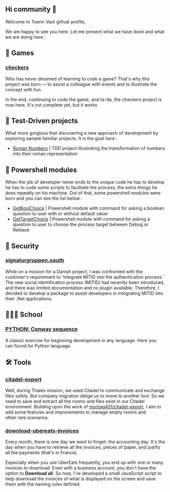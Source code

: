 ## Hi community 👋

Welcome to Toenn Vaot github profile,

We are happy to see you here. Let me present what we have done and what we are doing here :

## 🍿 Games
### [checkers](https://github.com/Toenn-Vaot/checkers)
Who has never dreamed of learning to code a game? That's why this project was born — to assist a colleague with events and to illustrate the concept with fun.

In the end, continuing to code the game, and ta-da, the checkers project is now here. It's not complete yet, but it works

## 🧪 Test-Driven projects
What more gorgious that discovering a new approach of development by exploring sample familiar projects. It is the goal here :
- [Roman Numbers](https://github.com/Toenn-Vaot/roman_numbers) |  TDD project illustrating the transformation of numbers into their roman representation

## 🧰 Powershell modules
When the job of developer never ends to the unique code he has to develop he has to code some scripts to facilitate the process, the extra-things he does repeatly on his machine. Out of that, some powershell modules were born and you can see the list below :
- [GetBoolChoice](https://github.com/Toenn-Vaot/psmodule-get-bool-choice) | Powershell module with command for asking a boolean question to user with or without default value
- [GetTargetChoice](https://github.com/Toenn-Vaot/psmodule-get-target-choice) | Powershell module with command for asking a question to user to choose the process target between Debug or Release

## 🔐 Security
### [signaturgruppen.oauth](https://github.com/Toenn-Vaot/signaturgruppen.oauth)
While on a mission for a Danish project, I was confronted with the customer's requirement to 'integrate MITID into the authentication process.' The new social identification process (MITID) had recently been introduced, and there was limited documentation and no plugin available. Therefore, I decided to develop a package to assist developers in integrating MITID into their .Net applications.

## 🧑🏻‍🎓 School
### [PYTHON: Conway sequence](https://github.com/Toenn-Vaot/python-exercice-conway-sequence)
A classic exercise for beginning development in any language. Here you can found for Python language.

## 🛠️ Tools
### [citadel-export](https://github.com/Toenn-Vaot/citadel-export)
Well, during Thales mission, we used Citadel to communicate and exchange files safely. But company migration oblige us to move to another tool. So we need to save and extract all the rooms and files exist in our Citadel environment.
Building upon the work of [montag451/citadel-export](https://github.com/montag451/citadel-export), I aim to add some features and improvements to manage empty rooms and other rare scenarios.

### [download-ubereats-invoices](https://github.com/Toenn-Vaot/download-ubereats-invoices)
Every month, there is one day we want to forget: the accounting day. It's the day when you have to retrieve all the invoices, pieces of paper, and justify all the payments (that's in France).

Especially when you use UberEats frequently, you end up with one or many invoices to download. Even with a business account, you don't have the option to **Download all**. So now, I've developed a small JavaScript script to help download the invoices of what is displayed on the screen and save them with the naming rules defined.
